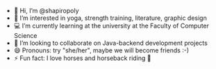 - 👋 Hi, I’m @shapiropoly
- 👀 I’m interested in yoga, strength training, literature, graphic design
- 💻 I’m currently learning at the university at the Faculty of Computer Science 
- 💞️ I’m looking to collaborate on Java-backend development projects
- 😄 Pronouns: try "she/her", maybe we will become friends :-)
- ⚡ Fun fact: I love horses and horseback riding 🐴

<!---
shapiropoly/shapiropoly is a ✨ special ✨ repository because its `README.md` (this file) appears on your GitHub profile.
You can click the Preview link to take a look at your changes.
--->
